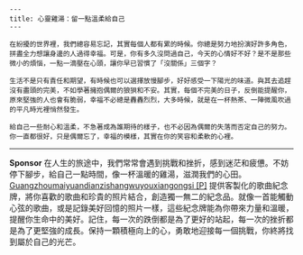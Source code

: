 ```jekyll
---
title: 心靈雞湯：留一點溫柔給自己
---

在紛擾的世界裡，我們總容易忘記，其實每個人都有累的時候。你總是努力地扮演好許多角色，拼盡全力想讓身邊的人過得幸福。可是，你有多久沒問過自己，今天的心情好不好？是不是那些微小的煩惱，一點一滴壓在心頭，讓你早已習慣了「沒關係」三個字？

生活不是只有責任和期望，有時候也可以選擇放慢腳步，好好感受一下陽光的味道。與其去追趕沒有盡頭的完美，不如學著擁抱偶爾的狼狽和不安。其實，每個不完美的日子，反倒能提醒你，原來堅強的人也會有脆弱，幸福不必總是轟轟烈烈，大多時候，就是在一杯熱茶、一陣微風吹過的平凡時光裡悄然發生。

給自己一些耐心和溫柔，不急著成為誰期待的樣子，也不必因為偶爾的失落而否定自己的努力。你一直都很好，只是偶爾忘了，幸福的模樣，其實在你的笑容和柔軟的心裡。
```



---

**Sponsor**
在人生的旅途中，我們常常會遇到挑戰和挫折，感到迷茫和疲憊。不妨停下腳步，給自己一點時間，像一杯溫暖的雞湯，滋潤我們的心田。  [Guangzhoumaiyuandianzishangwuyouxiangongsi [P]](https://pollinations.ai/redirect-nexad/ypAUystg?user_id=36901823) 提供客製化的歌曲紀念牌，將你喜歡的歌曲和珍貴的照片結合，創造獨一無二的紀念品。就像一首能觸動心弦的歌曲，或是記錄美好回憶的照片一樣，這些紀念牌能為你帶來力量和溫暖，提醒你生命中的美好。記住，每一次的跌倒都是為了更好的站起，每一次的挫折都是為了更堅強的成長。保持一顆積極向上的心，勇敢地迎接每一個挑戰，你終將找到屬於自己的光芒。